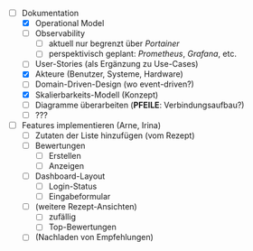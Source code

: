 - [ ] Dokumentation
  - [x] Operational Model
  - [ ] Observability
    - [ ] aktuell nur begrenzt über *Portainer*
    - [ ] perspektivisch geplant: *Prometheus*, *Grafana*, etc.
  - [ ] User-Stories (als Ergänzung zu Use-Cases)
  - [x] Akteure (Benutzer, Systeme, Hardware)
  - [ ] Domain-Driven-Design (wo event-driven?)
  - [x] Skalierbarkeits-Modell (Konzept)
  - [ ] Diagramme überarbeiten (**PFEILE**: Verbindungsaufbau?)
  - [ ] ???
- [ ] Features implementieren (Arne, Irina)
  - [ ] Zutaten der Liste hinzufügen (vom Rezept)
  - [ ] Bewertungen
    - [ ] Erstellen
    - [ ] Anzeigen
  - [ ] Dashboard-Layout
    - [ ] Login-Status
    - [ ] Eingabeformular
  - [ ] (weitere Rezept-Ansichten)
    - [ ] zufällig
    - [ ] Top-Bewertungen
  - [ ] (Nachladen von Empfehlungen)